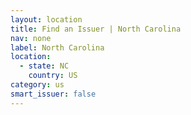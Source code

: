 ```yaml
---
layout: location
title: Find an Issuer | North Carolina
nav: none
label: North Carolina
location:
  - state: NC
    country: US
category: us
smart_issuer: false
---
```

